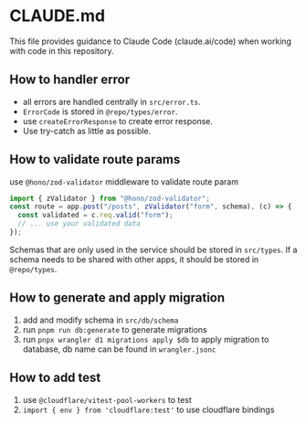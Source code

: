 # CLAUDE.md

This file provides guidance to Claude Code (claude.ai/code) when working with code in this repository.

## How to handler error

- all errors are handled centrally in `src/error.ts`.
- `ErrorCode` is stored in `@repo/types/error`.
- use `createErrorResponse` to create error response.
- Use try-catch as little as possible.

## How to validate route params

use `@hono/zod-validator` middleware to validate route param

```javascript
import { zValidator } from "@hono/zod-validator";
const route = app.post("/posts", zValidator("form", schema), (c) => {
  const validated = c.req.valid("form");
  // ... use your validated data
});
```

Schemas that are only used in the service should be stored in `src/types`. If a schema needs to be shared with other apps, it should be stored in `@repo/types`.

## How to generate and apply migration

1. add and modify schema in `src/db/schema`
2. run `pnpm run db:generate` to generate migrations
3. run `pnpx wrangler d1 migrations apply $db` to apply migration to database, db name can be found in `wrangler.jsonc`

## How to add test

1. use `@cloudflare/vitest-pool-workers` to test
2. `import { env } from 'cloudflare:test'` to use cloudflare bindings
